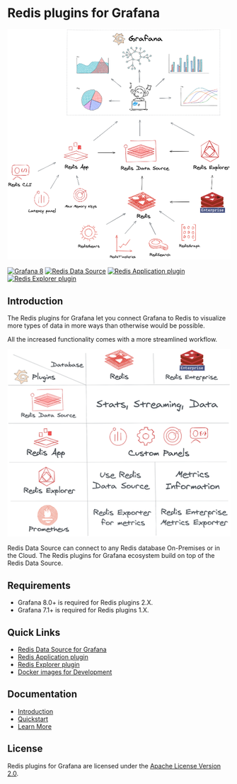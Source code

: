 # Redis plugins for Grafana

![Redis plugins for Grafana](docs/images/redis-plugins.png)

[![Grafana 8](https://img.shields.io/badge/Grafana-8-orange)](https://www.grafana.com)
[![Redis Data Source](https://img.shields.io/badge/dynamic/json?color=blue&label=Redis%20Data%20Source&query=%24.version&url=https%3A%2F%2Fgrafana.com%2Fapi%2Fplugins%2Fredis-datasource)](https://grafana.com/grafana/plugins/redis-datasource)
[![Redis Application plugin](https://img.shields.io/badge/dynamic/json?color=blue&label=Redis%20Application%20plugin&query=%24.version&url=https%3A%2F%2Fgrafana.com%2Fapi%2Fplugins%2Fredis-app)](https://grafana.com/grafana/plugins/redis-app)
[![Redis Explorer plugin](https://img.shields.io/badge/dynamic/json?color=blue&label=Redis%20Explorer%20plugin&query=%24.version&url=https%3A%2F%2Fgrafana.com%2Fapi%2Fplugins%2Fredis-explorer-app)](https://grafana.com/grafana/plugins/redis-explorer-app)

## Introduction

The Redis plugins for Grafana let you connect Grafana to Redis to visualize more types of data in more ways than otherwise would be possible.

All the increased functionality comes with a more streamlined workflow.

![Redis plugins for Grafana](docs/images/redis-table.png)

Redis Data Source can connect to any Redis database On-Premises or in the Cloud. The Redis plugins for Grafana ecosystem build on top of the Redis Data Source.

## Requirements

- Grafana 8.0+ is required for Redis plugins 2.X.
- Grafana 7.1+ is required for Redis plugins 1.X.

## Quick Links

- [Redis Data Source for Grafana](https://github.com/RedisGrafana/grafana-redis-datasource)
- [Redis Application plugin](https://github.com/RedisGrafana/grafana-redis-app)
- [Redis Explorer plugin](https://github.com/RedisGrafana/grafana-redis-explorer)
- [Docker images for Development](https://github.com/orgs/RedisGrafana/packages)

## Documentation

- [Introduction](https://redisgrafana.github.io/intro/)
- [Quickstart](https://redisgrafana.github.io/quickstart/)
- [Learn More](https://redisgrafana.github.io/learn-more/)

## License

Redis plugins for Grafana are licensed under the [Apache License Version 2.0](https://github.com/RedisGrafana/RedisGrafana/blob/main/LICENSE).
